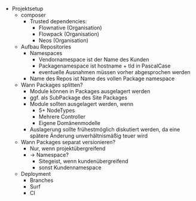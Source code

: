* Projektsetup
  * composer
    * Trusted dependencies:
      * Flownative (Organisation)
      * Flowpack (Organisation)
      * Neos (Organisation)
  * Aufbau Repositories
    * Namespaces
      * Vendornamespace ist der Name des Kunden
      * Packagenamespace ist hostname + tld in PascalCase
      * eventuelle Ausnahmen müssen vorher abgesprochen werden
    * Name des Repos ist Name des vollen Package namespace
  * Wann Packages splitten?
    * Module können in Packages ausgelagert werden
    * ggf. als SubPackage des Site Packages
    * Module sollten ausgelagert werden, wenn
      * 5+ NodeTypes
      * Mehrere Controller
      * Eigene Domänenmodelle
    * Auslagerung sollte frühestmöglich diskutiert werden, da eine spätere Änderung unverhältnismäßig teuer wird
  * Wann Packages separat versionieren?
    * Nur, wenn projektübergreifend
    * -> Namespace?
      * Sitegeist, wenn kundenübergreifend
      * sonst Kundennamespace
  * Deployment
    * Branches
    * Surf
    * CI
